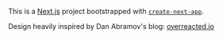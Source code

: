 This is a [Next.js](https://nextjs.org/) project bootstrapped with [`create-next-app`](https://github.com/vercel/next.js/tree/canary/packages/create-next-app).

Design heavily inspired by Dan Abramov's blog: [overreacted.io](https://overreacted.io/)
